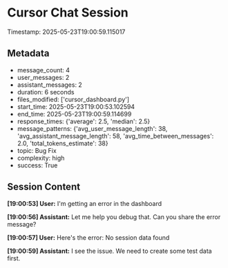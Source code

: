 # Cursor Chat Session

Timestamp: 2025-05-23T19:00:59.115017

## Metadata

- message_count: 4
- user_messages: 2
- assistant_messages: 2
- duration: 6 seconds
- files_modified: ['cursor_dashboard.py']
- start_time: 2025-05-23T19:00:53.102594
- end_time: 2025-05-23T19:00:59.114699
- response_times: {'average': 2.5, 'median': 2.5}
- message_patterns: {'avg_user_message_length': 38, 'avg_assistant_message_length': 58, 'avg_time_between_messages': 2.0, 'total_tokens_estimate': 38}
- topic: Bug Fix
- complexity: high
- success: True

## Session Content

**[19:00:53] User:** I'm getting an error in the dashboard

**[19:00:56] Assistant:** Let me help you debug that. Can you share the error message?

**[19:00:57] User:** Here's the error: No session data found

**[19:00:59] Assistant:** I see the issue. We need to create some test data first.
